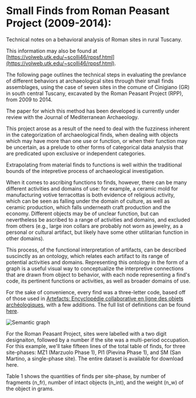# Small Finds from Roman Peasant Project (2009-2014):

Technical notes on a behavioral analysis of Roman sites in rural Tuscany.

This information may also be found at [https://volweb.utk.edu/~scolli46/rppsf.html](https://volweb.utk.edu/~scolli46/rppsf.html).

The following page outlines the technical steps in evaluating the prevlance of different behaviors at archaeological sites through their small finds assemblages, using the case of seven sites in the comune of Cinigiano (GR) in south central Tuscany, excavated by the Roman Peasant Project (RPP), from 2009 to 2014.

The paper for which this method has been developed is currently under review with the Journal of Mediterranean Archaeology.

This project arose as a result of the need to deal with the fuzziness inherent in the categorization of archaeological finds, when dealing with objects which may have more than one use or function, or when their function may be uncertain, as a prelude to other forms of categorical data analysis that are predicated upon exclusive or independent categories.

Extrapolating from material finds to functions is well within the traditional bounds of the intepretive process of archaeological investigation.

When it comes to ascribing functions to finds, however, there can be many different activities and domains of use: for example, a ceramic mold for manufacturing votive terracottas is both evidence of religious activity, which can be seen as falling under the domain of culture, as well as ceramic production, which falls underneath craft production and the economy. Different objects may be of unclear function, but can nevertheless be ascribed to a range of activities and domains, and excluded from others (e.g., large iron collars are probably not worn as jewelry, as a personal or cultural artifact, but likely have some other utilitarian function in other domains).

This process, of the functional interpretation of artifacts, can be described suscinctly as an ontology, which relates each artifact to its range of potential activities and domains. Representing this ontology in the form of a graph is a useful visual way to conceptualize the interpretive connections that are drawn from object to behavior, with each node representing a find's code, its pertinent functions or activities, as well as broader domains of use.

For the sake of convenience, every find was a three-letter code, based off of those used in [Artefacts: Encyclopédie collaborative en ligne des objets archéologiques](http://artefacts.mom.fr/en/codes.php), with a few additions. The full list of definitions can be found [here](https://github.com/scollinselliott/rppsf/blob/master/data/rppsfcodes.csv).

![Semantic graph](http://volweb.utk.edu/~scolli46/assets/images/fig04-952x620.png)

For the Roman Peasant Project, sites were labelled with a two digit designaiton, followed by a number if the site was a multi-period occupation. For this example, we'll take fifteen lines of the total table of finds, for three site-phases: MZ1 (Marzuolo Phase 1), PI1 (Pievina Phase 1), and SM (San Martino, a single-phase site). The entire dataset is available for download here.

Table 1 shows the quantities of finds per site-phase, by number of fragments (n_fr), number of intact objects (n_int), and the weight (n_w) of the object in grams.
